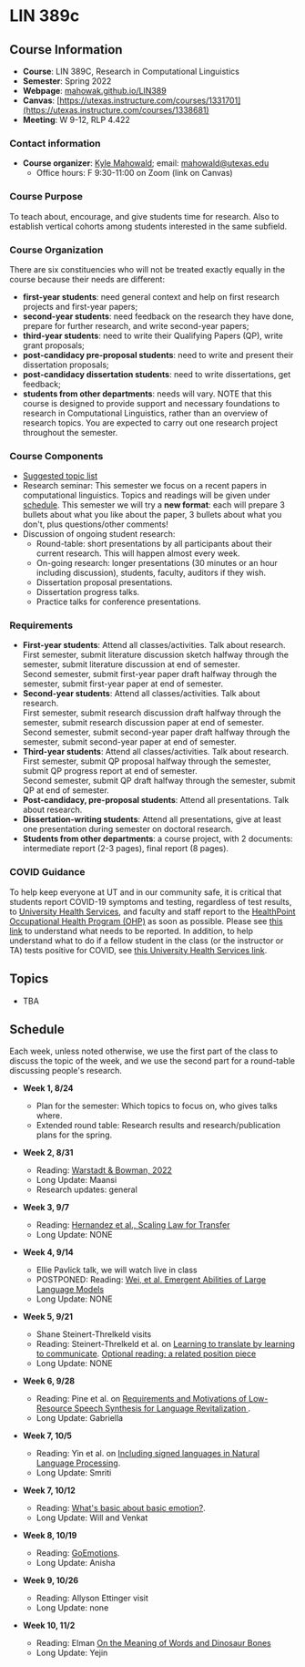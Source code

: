 # LIN 389c

## Course Information
*   **Course**: LIN 389C, Research in Computational Linguistics
*   **Semester**: Spring 2022
*   **Webpage**: [mahowak.github.io/LIN389](mahowak.github.io/LIN389)
* **Canvas**: [https://utexas.instructure.com/courses/1331701](https://utexas.instructure.com/courses/1338681)
*   **Meeting**: W 9-12, RLP 4.422 

### Contact information
*   **Course organizer**: [Kyle Mahowald](http://jessyli.com); email: [mahowald@utexas.edu](mailto:mahowald@utexas.edu)
    *   Office hours: F 9:30-11:00 on Zoom (link on Canvas)

### Course Purpose
To teach about, encourage, and give students time for research. Also to establish vertical cohorts among students interested in the same subfield.

### Course Organization
There are six constituencies who will not be treated exactly equally in the course because their needs are different:
*   **first-year students**: need general context and help on first research projects and first-year papers;
*   **second-year students**: need feedback on the research they have done, prepare for further research, and write second-year papers;
*   **third-year students**: need to write their Qualifying Papers (QP), write grant proposals;
*   **post-candidacy pre-proposal students**: need to write and present their dissertation proposals;
*   **post-candidacy dissertation students**: need to write dissertations, get feedback;
*   **students from other departments**: needs will vary. NOTE that this course is designed to provide support and necessary foundations to research in Computational Linguistics, rather than an overview of research topics. You are expected to carry out one research project throughout the semester.

### Course Components
*   [Suggested topic list](#Topics)
*   Research seminar: This semester we focus on a recent papers in computational linguistics. Topics and readings will be given under [schedule](#Schedule). 
This semester we will try a **new format**: each will prepare 3 bullets about what you like about the paper, 3 bullets about what you don't, plus questions/other comments!
*   Discussion of ongoing student research:
    *   Round-table: short presentations by all participants about their current research. This will happen almost every week.
    *   On-going research: longer presentations (30 minutes or an hour including discussion), students, faculty, auditors if they wish.
    *   Dissertation proposal presentations.
    *   Dissertation progress talks.
    *   Practice talks for conference presentations.

### Requirements
*   **First-year students**: Attend all classes/activities. Talk about research.<br />
First semester, submit literature discussion sketch halfway through the semester, submit literature discussion at end of semester. <br />
Second semester, submit first-year paper draft halfway through the semester, submit first-year paper at end of semester. 
*   **Second-year students**: Attend all classes/activities. Talk about research.<br />
First semester, submit research discussion draft halfway through the semester, submit research discussion paper at end of semester. <br />
Second semester, submit second-year paper draft halfway through the semester, submit second-year paper at end of semester.
*   **Third-year students**: Attend all classes/activities. Talk about research.<br />
First semester, submit QP proposal halfway through the semester, submit QP progress report at end of semester. <br />
Second semester, submit QP draft halfway through the semester, submit QP at end of semester.
*   **Post-candidacy, pre-proposal students**: Attend all presentations. Talk about research.
*   **Dissertation-writing students**: Attend all presentations, give at least one presentation during semester on doctoral research.
*   **Students from other departments**: a course project, with 2 documents: intermediate report (2-3 pages), final report (8 pages).

### COVID Guidance
To help keep everyone at UT and in our community safe, it is critical that students report COVID-19 symptoms and testing, regardless of test results, to [University Health Services](https://www.healthyhorns.utexas.edu/), and faculty and staff report to the [HealthPoint Occupational Health Program (OHP)](https://hr.utexas.edu/current/services/occupational-health-program) as soon as possible. Please see [this link](https://hr.utexas.edu/current/services/occupational-health-program) to understand what needs to be reported.  In addition, to help understand what to do if a fellow student in the class (or the instructor or TA) tests positive for COVID, see [this University Health Services link](https://healthyhorns.utexas.edu/coronavirus_exposure_action_chart.html).

## Topics
*   TBA

## Schedule
Each week, unless noted otherwise, we use the first part of the class to discuss the topic of the week, and we use the second part for a round-table discussing people's research.
*   **Week 1, 8/24** 
    *   Plan for the semester: Which topics to focus on, who gives talks where.
    *   Extended round table: Research results and research/publication plans for the spring.

*   **Week 2, 8/31** 
    *   Reading: [Warstadt & Bowman, 2022](https://arxiv.org/pdf/2208.07998.pdf)
    *   Long Update: Maansi
    *   Research updates: general

*   **Week 3, 9/7** 
    *   Reading: [Hernandez et al., Scaling Law for Transfer](https://arxiv.org/pdf/2102.01293.pdf)
    *   Long Update: NONE

*   **Week 4, 9/14** 
    *   Ellie Pavlick talk, we will watch live in class
    *   POSTPONED: Reading: [Wei, et al. Emergent Abilities of Large Language Models](https://openreview.net/pdf?id=yzkSU5zdwD)
    *   Long Update: NONE

*   **Week 5, 9/21** 
    *   Shane Steinert-Threlkeld visits
    *   Reading: Steinert-Threlkeld et al. on [Learning to translate by learning to communicate](https://arxiv.org/pdf/2207.07025.pdf). [Optional reading: a related position piece](https://openreview.net/forum?id=SUqrM7WR7W5)
    *   Long Update: NONE

*   **Week 6, 9/28** 
    *   Reading: Pine et al. on [Requirements and Motivations of Low-Resource Speech Synthesis for Language Revitalization
](https://aclanthology.org/2022.acl-long.507/).
    *   Long Update: Gabriella

*   **Week 7, 10/5** 
    *   Reading: Yin et al. on [Including signed languages in Natural Language Processing](https://arxiv.org/pdf/2105.05222.pdf/).
    *   Long Update: Smriti

*   **Week 7, 10/12** 
    *   Reading:  [What's basic about basic emotion?](http://www.communicationcache.com/uploads/1/0/8/8/10887248/whats_basic_about_basic_emotions.pdf).
    *   Long Update: Will and Venkat

*   **Week 8, 10/19** 
    *   Reading:  [GoEmotions](https://arxiv.org/pdf/2005.00547.pdf).
    *   Long Update: Anisha

*   **Week 9, 10/26** 
    *   Reading:  Allyson Ettinger visit
    *   Long Update: none

*   **Week 10, 11/2** 
    *   Reading:  Elman [On the Meaning of Words and Dinosaur Bones](https://onlinelibrary.wiley.com/doi/epdf/10.1111/j.1551-6709.2009.01023.x)
    *   Long Update: Yejin
